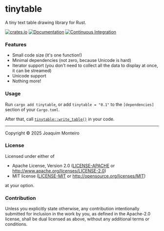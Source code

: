 # tinytable

A tiny text table drawing library for Rust.

[![crates.io](https://img.shields.io/crates/v/tinytable.svg)](https://crates.io/crates/tinytable)
[![Documentation](https://docs.rs/tinytable/badge.svg)](https://docs.rs/tinytable)
[![Continuous Integration](https://github.com/MonterraByte/tinytable/actions/workflows/ci.yml/badge.svg)](https://github.com/MonterraByte/tinytable/actions/workflows/ci.yml)

### Features

* Small code size (it's one function!)
* Minimal dependencies (not zero, because Unicode is hard)
* Iterator support (you don't need to collect all the data to display at once, it can be streamed)
* Unicode support
* Nothing more!

### Usage

Run `cargo add tinytable`, or add `tinytable = "0.1"` to the `[dependencies]` section of your `Cargo.toml`.

After that, call [`tinytable::write_table()`](https://docs.rs/tinytable/0.1/tinytable/fn.write_table.html) in your code.

---

Copyright © 2025 Joaquim Monteiro

### License

Licensed under either of

* Apache License, Version 2.0
  ([LICENSE-APACHE](LICENSE-APACHE) or http://www.apache.org/licenses/LICENSE-2.0)
* MIT license
  ([LICENSE-MIT](LICENSE-MIT) or http://opensource.org/licenses/MIT)

at your option.

### Contribution

Unless you explicitly state otherwise, any contribution intentionally submitted
for inclusion in the work by you, as defined in the Apache-2.0 license, shall be
dual licensed as above, without any additional terms or conditions.
